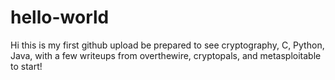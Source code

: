 # hello-world
Hi this is my first github upload be prepared to see cryptography, C, Python, Java, with a few writeups from overthewire, cryptopals, and metasploitable to start!
